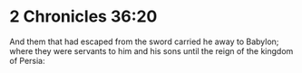 # 2 Chronicles 36:20

And them that had escaped from the sword carried he away to Babylon; where they were servants to him and his sons until the reign of the kingdom of Persia: